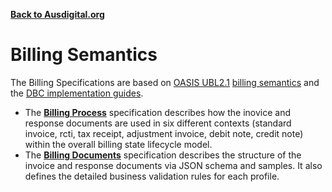 **[Back to Ausdigital.org](http://ausdigital.org/)**

# Billing Semantics

The Billing Specifications are based on [OASIS UBL2.1](http://docs.oasis-open.org/ubl/UBL-2.1.html) [billing semantics](http://docs.oasis-open.org/ubl/os-UBL-2.1/UBL-2.1.html#S-BILLING) and the [DBC implementation guides](https://github.com/ausdigital/dbc-specs).

* The **[Billing Process](Billing-Process.md)** specification describes how the inovice and response documents are used in six different contexts (standard invoice, rcti, tax receipt, adjustment invoice, debit note, credit note) within the overall billing state lifecycle model. 
* The **[Billing Documents](Billing-Documents.md)** specification describes the structure of the invoice and response documents via JSON schema and samples.  It also defines the detailed business validation rules for each profile.

